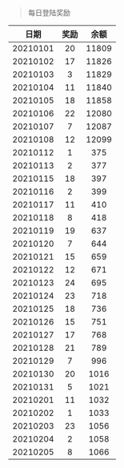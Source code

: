 > 每日登陆奖励


| 日期 |  奖励 | 余额 | 
|:----:|:----:|:----:|
| 20210101 | 20 | 11809 |
| 20210102 | 17 | 11826 |
| 20210103 | 3 | 11829 |
| 20210104 | 11 | 11840 |
| 20210105 | 18 | 11858 |
| 20210106 | 22 | 12080 |
| 20210107 | 7  | 12087 |
| 20210108 |12  | 12099 |
| 20210112 |1  | 375 |
| 20210113 |2  | 377 |
| 20210115 |18  | 397 |
| 20210116 |2  | 399 |
| 20210117 |11  | 410 |
| 20210118 |8  | 418 |
| 20210119 |19  | 637 |
| 20210120 |7  | 644 |
| 20210121 |15  | 659 |
| 20210122 |12  | 671 |
| 20210123 |24  | 695 |
| 20210124 |23  | 718 |
| 20210125 |18  | 736 |
| 20210126 |15  | 751 |
| 20210127 |17  | 768 |
| 20210128 |21  | 789 |
| 20210129 |7  | 996 |
| 20210130 |20  | 1016 |
| 20210131 |5  | 1021 |
| 20210201 |11  | 1032 |
| 20210202 |1  | 1033 |
| 20210203 |23  | 1056 |
| 20210204 |2  | 1058 |
| 20210205 |8  | 1066 |
